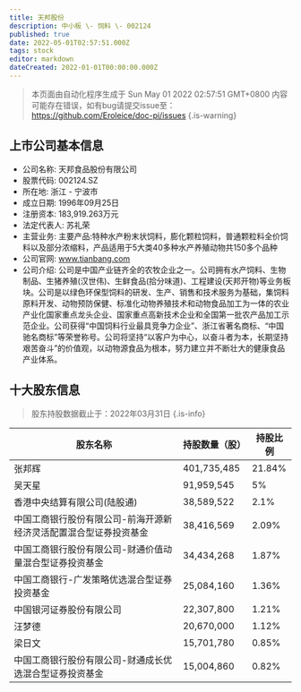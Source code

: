 ```yaml
---
title: 天邦股份
description: 中小板 \- 饲料 \- 002124
published: true
date: 2022-05-01T02:57:51.000Z
tags: stock
editor: markdown
dateCreated: 2022-01-01T00:00:00.000Z
---
```


> 本页面由自动化程序生成于 Sun May 01 2022 02:57:51 GMT+0800
> 内容可能存在错误，如有bug请提交issue至：https://github.com/Eroleice/doc-pi/issues
{.is-warning}

## 上市公司基本信息
- 公司名称: 天邦食品股份有限公司
- 股票代码: 002124.SZ
- 所在地: 浙江 - 宁波市
- 成立日期: 1996年09月25日
- 注册资本: 183,919.263万元
- 法定代表人: 苏礼荣
- 主营业务: 主要产品:特种水产粉末状饲料，膨化颗粒饲料，普通颗粒料全价饲料以及部分浓缩料，产品适用于5大类40多种水产养殖动物共150多个品种
- 公司官网: www.tianbang.com
- 公司介绍: 公司是中国产业链齐全的农牧企业之一。公司拥有水产饲料、生物制品、生猪养殖(汉世伟)、生鲜食品(拾分味道)、工程建设(天邦开物)等业务板块。公司是以绿色环保型饲料的研发、生产、销售和技术服务为基础，集饲料原料开发、动物预防保健、标准化动物养殖技术和动物食品加工为一体的农业产业化国家重点龙头企业、国家重点高新技术企业和全国第一批农产品加工示范企业。公司获得“中国饲料行业最具竞争力企业”、浙江省著名商标、“中国驰名商标”等荣誉称号。公司将坚持“以客户为中心，以奋斗者为本，长期坚持艰苦奋斗”的价值观，以动物源食品为根本，努力建立并不断壮大的健康食品产业体系。


## 十大股东信息
> 股东持股数据截止于：2022年03月31日
{.is-info}

| 股东名称 | 持股数量（股） | 持股比例 |
| --- | --- | --- |
| 张邦辉 | 401,735,485 | 21.84% |
| 吴天星 | 91,959,545 | 5% |
| 香港中央结算有限公司(陆股通) | 38,589,522 | 2.1% |
| 中国工商银行股份有限公司-前海开源新经济灵活配置混合型证券投资基金 | 38,416,569 | 2.09% |
| 中国工商银行股份有限公司-财通价值动量混合型证券投资基金 | 34,434,268 | 1.87% |
| 中国工商银行-广发策略优选混合型证券投资基金 | 25,084,160 | 1.36% |
| 中国银河证券股份有限公司 | 22,307,800 | 1.21% |
| 汪梦德 | 20,670,000 | 1.12% |
| 梁日文 | 15,701,780 | 0.85% |
| 中国工商银行股份有限公司-财通成长优选混合型证券投资基金 | 15,004,860 | 0.82% |




